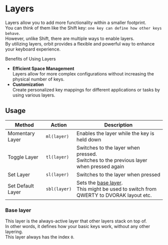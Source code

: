 # Layers

Layers allow you to add more functionality within a smaller footprint.  
You can think of them like the Shift key: `one key can define how other keys behave`.  
However, unlike Shift, there are multiple ways to enable layers.  
By utilizing layers, orbit provides a flexible and powerful way to enhance your keyboard experience.

Benefits of Using Layers

- **Efficient Space Management**  
  Layers allow for more complex configurations without increasing the physical number of keys.
- **Customization**  
  Create personalized key mappings for different applications or tasks by using various layers.


## Usage


| Method | Action | Description |
| ------ | ------------- | ----------- |
| Momentary Layer | `ml(layer)` | Enables the layer while the key is held down |
| Toggle Layer | `tl(layer)` | Switches to the layer when pressed. <br> Switches to the previous layer when pressed again |
| Set Layer | `sl(layer)` | Switches to the layer when pressed |
| Set Default Layer | `sbl(layer)` | Sets the [base layer](#base-layer). <br> This might be used to switch from QWERTY to DVORAK layout etc.  |



### Base layer
This layer is the always-active layer that other layers stack on top of.  
In other words, it defines how your basic keys work, without any other layering.  
This layer always has the index `0`.  